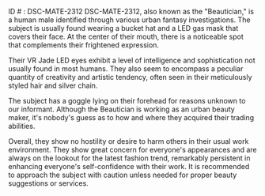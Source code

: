 ID # : DSC-MATE-2312
DSC-MATE-2312, also known as the "Beautician," is a human male identified through various urban fantasy investigations. The subject is usually found wearing a bucket hat and a LED gas mask that covers their face. At the center of their mouth, there is a noticeable spot that complements their frightened expression. 

Their VR Jade LED eyes exhibit a level of intelligence and sophistication not usually found in most humans. They also seem to encompass a peculiar quantity of creativity and artistic tendency, often seen in their meticulously styled hair and silver chain. 

The subject has a goggle lying on their forehead for reasons unknown to our informant. Although the Beautician is working as an urban beauty maker, it's nobody's guess as to how and where they acquired their trading abilities. 

Overall, they show no hostility or desire to harm others in their usual work environment. They show great concern for everyone's appearances and are always on the lookout for the latest fashion trend, remarkably persistent in enhancing everyone's self-confidence with their work. It is recommended to approach the subject with caution unless needed for proper beauty suggestions or services.
